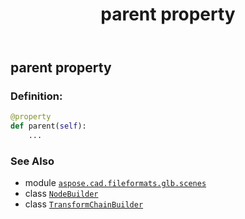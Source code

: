﻿---
title: parent property
second_title: Aspose.CAD for Python via .NET API References
description: 
type: docs
weight: 40
url: /python-net/aspose.cad.fileformats.glb.scenes/transformchainbuilder/parent/
is_root: false
---

## parent property

### Definition:
```python
@property
def parent(self):
    ...
```

### See Also
* module [`aspose.cad.fileformats.glb.scenes`](../../)
* class [`NodeBuilder`](/cad/python-net/aspose.cad.fileformats.glb.scenes/nodebuilder)
* class [`TransformChainBuilder`](/cad/python-net/aspose.cad.fileformats.glb.scenes/transformchainbuilder)
